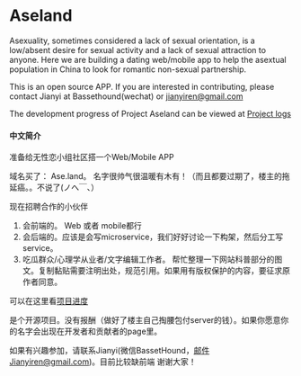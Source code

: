 # Aseland

Asexuality, sometimes considered a lack of sexual orientation, is a low/absent desire for sexual activity and a lack of sexual attraction to anyone. Here we are building a dating web/mobile app to help the asextual population in China to look for romantic non-sexual partnership. 


This is an open source APP. If you are interested in contributing, please contact Jianyi at Bassethound(wechat) or jianyiren@gmail.com


The development progress of Project Aseland can be viewed at [Project logs](https://github.com/Jianyi-Ren/Aseland/tree/master/Document/Project%20Log)


#### 中文简介
准备给无性恋小组社区搭一个Web/Mobile APP

域名买了： Ase.land。 名字很帅气很温暖有木有！（而且都要过期了，楼主的拖延癌。。不说了(ノへ￣、） 

现在招聘合作的小伙伴 
1. 会前端的。 Web 或者 mobile都行 
2. 会后端的。应该是会写microservice，我们好好讨论一下构架，然后分工写service。 
3. 吃瓜群众/心理学从业者/文字编辑工作者。 
帮忙整理一下网站科普部分的图文。复制黏贴需要注明出处，规范引用。如果用有版权保护的内容，要征求原作者同意。 

可以在这里看[项目进度](https://github.com/Jianyi-Ren/Aseland/tree/master/Document/Project%20Log)

是个开源项目。没有报酬（做好了楼主自己掏腰包付server的钱）。如果你愿意你的名字会出现在开发者和贡献者的page里。 

如果有兴趣参加，请联系Jianyi(微信BassetHound，邮件Jianyiren@gmail.com)。目前比较缺前端
谢谢大家！ 


